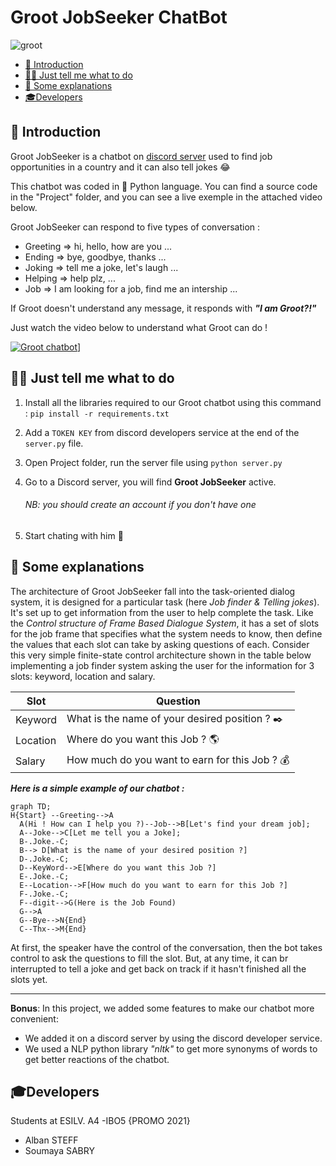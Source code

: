 # Groot JobSeeker ChatBot
 
![groot](http://natureetzen.e-monsite.com/medias/images/bebe-groot-promo-nature-et-zen.jpg)


- [📍 Introduction](#-introduction)
- [👩‍💻 Just tell me what to do](#%E2%80%8D-just-tell-me-what-to-do)
- [📝 Some explanations](#-Some-explanations)
- [🎓Developers](#Developers)


## 📍 Introduction

Groot JobSeeker is a chatbot on [discord server](https://discord.gg/X4X372) used to find job opportunities in a country and it can also tell jokes 😂

This chatbot was coded in 🐍 Python language. You can find a source code in the "Project"  folder, and you can see a live exemple in the attached video below.

Groot JobSeeker can respond to five types of conversation :
* Greeting  ⇒ hi, hello, how are you ...
* Ending ⇒ bye, goodbye, thanks ...
* Joking ⇒  tell me a joke, let's laugh ...
* Helping  ⇒  help plz, ...
* Job ⇒  I am looking for a job, find me an intership ...

If Groot doesn't understand any message, it responds with  ***"I am Groot?!"***

Just watch the video below to understand what Groot can do !

[![Groot chatbot](http://img.youtube.com/vi/UMzExh93Q4k/0.jpg)](https://www.youtube.com/watch?v=UMzExh93Q4k "Groot chatbot")]

## 👩‍💻 Just tell me what to do

1. Install all the libraries required to our Groot chatbot using this command :
				`pip install -r requirements.txt`

2. Add a `TOKEN KEY` from discord developers service at the end of the `server.py` file.

3. Open Project folder, run the server file using `python server.py`

4. Go to a Discord server, you will find **Groot JobSeeker** active.
	######  *NB: you should create an account if you don't have one*

5. Start chating with him 💬



## 📝 Some explanations

The architecture of Groot JobSeeker fall into the task-oriented dialog system, it is designed for a particular task (here *Job finder & Telling jokes*). It's set up to get information from the user to help complete the task.
Like the  *Control structure of Frame Based Dialogue System*, it has a set of slots for the job frame that specifies what the system needs to know, then define the values that each slot can take by asking questions of each.
Consider this very simple finite-state control architecture shown in the table below implementing a job finder system asking the user for the information for 3 slots: keyword, location and salary.

Slot | Question
------------- | ------------- 
Keyword| What is the name of your desired position ? ✒️
Location| Where do you want this Job ? 🌎
Salary | How much do you want to earn for this Job ? 💰


***Here is a simple example of our chatbot :***

```mermaid
graph TD; 
H{Start} --Greeting-->A
  A(Hi ! How can I help you ?)--Job-->B[Let's find your dream job];
  A--Joke-->C[Let me tell you a Joke];
  B-.Joke.-C;
  B--> D[What is the name of your desired position ?]
  D-.Joke.-C;
  D--KeyWord-->E[Where do you want this Job ?]
  E-.Joke.-C;
  E--Location-->F[How much do you want to earn for this Job ?]
  F-.Joke.-C;
  F--digit-->G(Here is the Job Found)
  G-->A
  G--Bye-->N{End}
  C--Thx-->M{End}
```

At first, the speaker have the control of the conversation, then the bot takes control to ask the questions to fill the slot. But, at any time, it can br interrupted to tell a joke and get back on track if it hasn't finished all the slots yet.
***
**Bonus**:
In this project, we added some features to make our chatbot more convenient:
* We added it on a discord server by using the discord developer service.
* We used a NLP python library *"nltk"* to get more synonyms of words to get better reactions of the chatbot.


## 🎓Developers
Students at ESILV. A4 -IBO5 {PROMO 2021}
* Alban STEFF
* Soumaya SABRY
